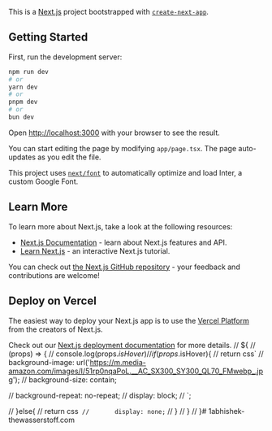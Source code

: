 This is a [Next.js](https://nextjs.org/) project bootstrapped with [`create-next-app`](https://github.com/vercel/next.js/tree/canary/packages/create-next-app).

## Getting Started

First, run the development server:

```bash
npm run dev
# or
yarn dev
# or
pnpm dev
# or
bun dev
```

Open [http://localhost:3000](http://localhost:3000) with your browser to see the result.

You can start editing the page by modifying `app/page.tsx`. The page auto-updates as you edit the file.

This project uses [`next/font`](https://nextjs.org/docs/basic-features/font-optimization) to automatically optimize and load Inter, a custom Google Font.

## Learn More

To learn more about Next.js, take a look at the following resources:

- [Next.js Documentation](https://nextjs.org/docs) - learn about Next.js features and API.
- [Learn Next.js](https://nextjs.org/learn) - an interactive Next.js tutorial.

You can check out [the Next.js GitHub repository](https://github.com/vercel/next.js/) - your feedback and contributions are welcome!

## Deploy on Vercel

The easiest way to deploy your Next.js app is to use the [Vercel Platform](https://vercel.com/new?utm_medium=default-template&filter=next.js&utm_source=create-next-app&utm_campaign=create-next-app-readme) from the creators of Next.js.

Check out our [Next.js deployment documentation](https://nextjs.org/docs/deployment) for more details.
// ${
//   (props) => {
//     console.log(props.$isHover)
//     if(props.$isHover){
//       return css`
//       background-image: url('https://m.media-amazon.com/images/I/51rp0nqaPoL.__AC_SX300_SY300_QL70_FMwebp_.jpg');
//         background-size: contain;

//       background-repeat: no-repeat;
//       display: block;
//     `;

//     }else{
//       return css`
//       display: none;`
//     }
//   }
// }#   1 a b h i s h e k - t h e w a s s e r s t o f f . c o m  
 
